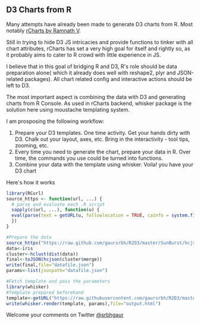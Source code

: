 ## D3 Charts from R

Many attempts have already been made to generate D3 charts from R. Most notably [rCharts by Ramnath V](http://rcharts.io). 

Still in trying to hide D3 JS intricacies and provide functions to tinker with all chart attributes, rCharts has set a very high goal for itself and rightly so, as it probably aims to cater to R crowd with little experience in JS.

I believe that in this goal of bridging R and D3, R's role should be data preparation alone( which it already does well with reshape2, plyr and JSON-related packages). All chart related config and interactive actions should be left to D3.

The most important aspect is combining the data with D3 and generating charts from R Console. As used in rCharts backend, whisker package is the solution here using moustache templating system.

I am prosposing the following workflow:
1. Prepare your D3 templates. One time activity. Get your hands dirty with D3. Chalk out your layout, axes, etc. Bring in the interactivity - tool tips, zooming, etc.
2. Every time you need to generate the chart, prepare your data in R. Over time, the commands you use could be turned into functions.
3. Combine your data with the template using whisker. Voila! you have your D3 chart

Here's how it works
```R
library(RCurl)
source_https <- function(url, ...) {
  # parse and evaluate each .R script
  sapply(c(url, ...), function(u) {
  eval(parse(text = getURL(u, followlocation = TRUE, cainfo = system.file("CurlSSL", "cacert.pem", package = "RCurl"))), envir = .GlobalEnv)
  })
}

#Prepare the data
source_https("https://raw.github.com/gaursrbh/R2D3/master/SunBurst/hcjson.R")
data<-iris
cluster<-hclust(dist(data))
final<-toJSON(hcjson(cluster$merge))
write(final,file="datafile.json")
params<-list(jsonpath="datafile.json")

#Fetch template and pass the parameters
library(whisker)
#Template prepared beforehand
template<-getURL("https://raw.githubusercontent.com/gaursrbh/R2D3/master/SunBurst/template.html")
write(whisker.render(template, params),file="output.html")
```

Welcome your comments on Twitter [@srbhgaur](https://twitter.com/srbhgaur)

